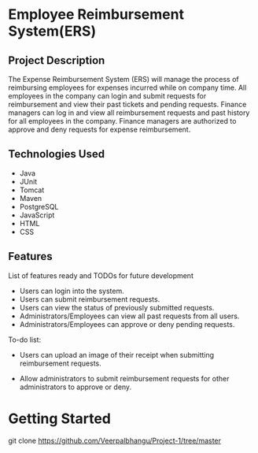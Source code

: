 # Employee Reimbursement System(ERS)

## Project Description
The Expense Reimbursement System (ERS) will manage the process of reimbursing employees for expenses incurred while on company time. All employees in the company can login and submit requests for reimbursement and view their past tickets and pending requests. Finance managers can log in and view all reimbursement requests and past history for all employees in the company. Finance managers are authorized to approve and deny requests for expense reimbursement.

## Technologies Used

* Java
* JUnit
* Tomcat
* Maven
* PostgreSQL
* JavaScript
* HTML
* CSS

## Features
List of features ready and TODOs for future development

* Users can login into the system.
* Users can submit reimbursement requests.
* Users can view the status of previously submitted requests.
* Administrators/Employees can view all past requests from all users.
* Administrators/Employees can approve or deny pending requests.

To-do list:

* Users can upload an image of their receipt when submitting reimbursement requests.

* Allow administrators to submit reimbursement requests for other administrators to approve or deny.

# Getting Started
git clone https://github.com/Veerpalbhangu/Project-1/tree/master




